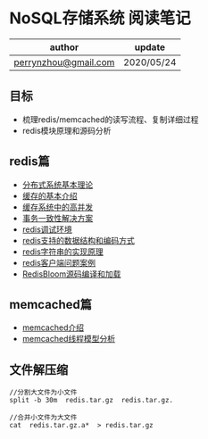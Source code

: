 # NoSQL存储系统 阅读笔记

| author | update |
| ------ | ------ |
| perrynzhou@gmail.com | 2020/05/24 |


## 目标

- 梳理redis/memcached的读写流程、复制详细过程
- redis模块原理和源码分析


## redis篇
- [分布式系统基本理论](./document/redis/分布式系统基本理论.md)
- [缓存的基本介绍](./document/redis/缓存的基本介绍.md)
- [缓存系统中的高并发](./document/redis/缓存系统中的高并发.md)
- [事务一致性解决方案](./document/redis/2020-11-04-事务一致性解决方案.md)
- [redis调试环境](./document/redis/redis源码调试环境.md)
- [redis支持的数据结构和编码方式](./document/redis/redis支持的几种数据结构和编码方式.md)
- [redis字符串的实现原理](./document/redis/redis字符串的实现原理.md)
- [redis客户端问题案例](./document/redis/Redis客户端问题案例.md)
- [RedisBloom源码编译和加载](./document/redis/2020-11-11-redisbloom源码编译和加载.md)


## memcached篇
- [memcached介绍](./document/memcached/memcached基本介绍.md)
- [memcached线程模型分析](./document/memcached/memcached线程模型分析.md)
  


## 文件解压缩

```
//分割大文件为小文件
split -b 30m  redis.tar.gz  redis.tar.gz.  

//合并小文件为大文件
cat  redis.tar.gz.a*  > redis.tar.gz
```